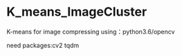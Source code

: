 # K_means_ImageCluster
K-means for image compressing using：python3.6/opencv

need packages:cv2 tqdm

